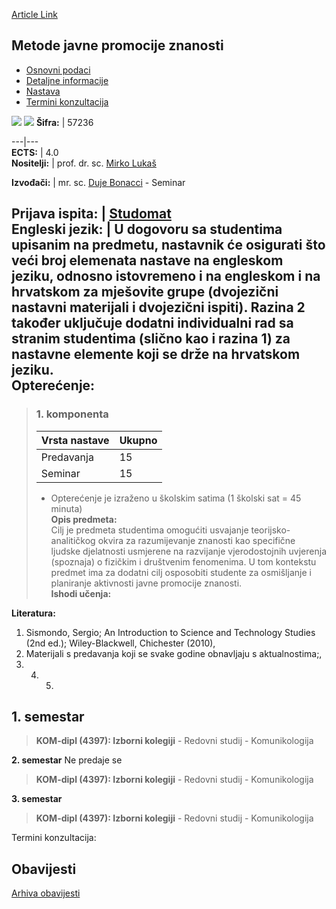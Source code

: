 [Article Link](https://www.fhs.hr/predmet/mjpz)

## Metode javne promocije znanosti
  * [Osnovni podaci](https://www.fhs.hr/predmet/mjpz#v1id-523782_631329_1_0 "Osnovni podaci")
  * [Detaljne informacije](https://www.fhs.hr/predmet/mjpz#v1id-523782_631329_1_1 "Detaljne informacije")
  * [Nastava](https://www.fhs.hr/predmet/mjpz#v1id-523782_631329_1_2 "Nastava")
  * [Termini konzultacija](https://www.fhs.hr/predmet/mjpz#v1id-523782_631329_1_3 "Termini konzultacija")


[![](https://www.fhs.hr/img/flags/gif/hr.gif)](https://www.fhs.hr/predmet/mjpz) [![](https://www.fhs.hr/img/flags/gif/gb.gif)](https://www.fhs.hr/en/course/ppos)
**Šifra:** |  57236  
  
---|---  
**ECTS:** |  4.0   
**Nositelji:** |  prof. dr. sc. [Mirko Lukaš](https://www.fhs.hr/djelatnik/mirko.lukas)   
  
**Izvođači:** |  mr. sc. [Duje Bonacci](https://www.fhs.hr/djelatnik/duje.bonacci) - Seminar  
  
**Prijava ispita:** |  [Studomat](http://www.isvu.hr/studomat)  
**Engleski jezik:** |  U dogovoru sa studentima upisanim na predmetu, nastavnik će osigurati što veći broj elemenata nastave na engleskom jeziku, odnosno istovremeno i na engleskom i na hrvatskom za mješovite grupe (dvojezični nastavni materijali i dvojezični ispiti). Razina 2 također uključuje dodatni individualni rad sa stranim studentima (slično kao i razina 1) za nastavne elemente koji se drže na hrvatskom jeziku.   
**Opterećenje:**  
---  
> ### 1. komponenta
> | Vrsta nastave | Ukupno  
> ---|---  
> Predavanja | 15  
> Seminar | 15  
> * Opterećenje je izraženo u školskim satima (1 školski sat = 45 minuta)   
**Opis predmeta:**  
> Cilj je predmeta studentima omogućiti usvajanje teorijsko-analitičkog okvira za razumijevanje znanosti kao specifične ljudske djelatnosti usmjerene na razvijanje vjerodostojnih uvjerenja (spoznaja) o fizičkim i društvenim fenomenima. U tom kontekstu predmet ima za dodatni cilj osposobiti studente za osmišljanje i planiranje aktivnosti javne promocije znanosti.  
**Ishodi učenja:**  

  
**Literatura:**  
  1. Sismondo, Sergio; An Introduction to Science and Technology Studies (2nd ed.); Wiley-Blackwell, Chichester (2010), 
  2. Materijali s predavanja koji se svake godine obnavljaju s aktualnostima;, 
  3.   4.   5. 
  
**1. semestar**  
---  
> **KOM-dipl (4397): Izborni kolegiji** - Redovni studij - Komunikologija  
>   
  
**2. semestar** Ne predaje se  
> **KOM-dipl (4397): Izborni kolegiji** - Redovni studij - Komunikologija  
>   
  
**3. semestar**  
> **KOM-dipl (4397): Izborni kolegiji** - Redovni studij - Komunikologija  
>   
Termini konzultacija: 


## Obavijesti
[Arhiva obavijesti](https://www.fhs.hr/predmet/mjpz?@=20oyj#news_80360 "Arhiva obavijesti")
